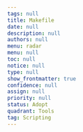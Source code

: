 ```yaml
---
tags: null
title: Makefile
date: null
description: null
authors: null
menu: radar
menu: null
toc: null
notice: null
type: null
show_frontmatter: true
confidence: null
assign: null
priority: null
status: Adopt
quadrant: Tools
tag: Scripting
---
```


